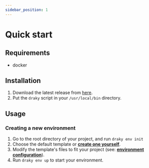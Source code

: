 ```yaml
---
sidebar_position: 1
---
```


# Quick start

## Requirements

- docker

## Installation

1. Download the latest release from [here](https://github.com/draky-dev/draky/releases).
2. Put the `draky` script in your `/usr/local/bin` directory.

## Usage

### Creating a new environment
1. Go to the root directory of your project, and run `draky env init`
2. Choose the default template or **[create one yourself](tutorials/create-a-template)**.
3. Modify the template's files to fit your project (see: **[environment configuration](tutorials/environment-configuration)**).
4. Run `draky env up` to start your environment.
